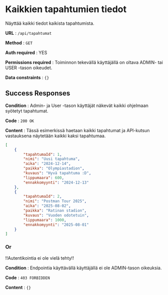 # Kaikkien tapahtumien tiedot

Näyttää kaikki tiedot kaikista tapahtumista.

**URL** : `/api/tapahtumat`

**Method** : `GET`

**Auth required** : YES

**Permissions required** : Toiminnon tekevällä käyttäjällä on oltava ADMIN- tai USER -tason oikeudet. 

**Data constraints** : `{}`

## Success Responses

**Condition** : Admin- ja User -tason käyttäjät näkevät kaikki ohjelmaan syötetyt tapahtumat.

**Code** : `200 OK`

**Content** : Tässä esimerkissä haetaan kaikki tapahtumat ja API-kutsun vastauksena näytetään kaikki kaksi tapahtumaa.

```json
[
    {
        "tapahtumaId": 1,
        "nimi": "Uusi tapahtuma",
        "aika": "2024-12-14",
        "paikka": "Olympiastadion",
        "kuvaus": "Hyvä tapahtuma :D",
        "lippumaara": 600,
        "ennakkomyynti": "2024-12-13"
    },
    {
        "tapahtumaId": 2,
        "nimi": "Postman Tour 2025",
        "aika": "2025-08-02",
        "paikka": "Ratinan stadion",
        "kuvaus": "Vuoden odotetuin",
        "lippumaara": 1000,
        "ennakkomyynti": "2025-08-01"
    }
]
```

### Or

!!Autentikointia ei ole vielä tehty!!

**Condition** : Endpointia käyttävällä käyttäjällä ei ole ADMIN-tason oikeuksia.

**Code** : `403 FORBIDDEN`

**Content** : `{}`